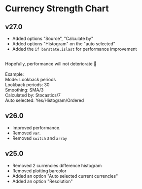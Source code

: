 # Currency Strength Chart

## v27.0
- Added options "Source", "Calculate by"
- Added options "Histogram" on the "auto selected"
- Added the `if barstate.islast` for performance improvement
<br>
Hopefully, performance will not deteriorate 🙏<br>
<br>
Example:<br>
Mode: Lookback periods<br>
Lookback periods: 30<br>
Smoothing: SMA/3<br>
Calculated by: Stocastics/7<br>
Auto selected: Yes/Histogram/Ordered<br>


## v26.0
- Improved performance.
- Removed `var`.
- Removed `switch` and `array`

## v25.0
- Removed 2 currencies difference histogram
- Removed plotting barcolor
- Added an option "Auto selected current currencies"
- Added an option "Resolution"
